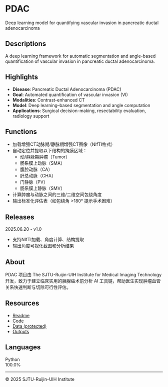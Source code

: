 # PDAC  
Deep learning model for quantifying vascular invasion in pancreatic ductal adenocarcinoma

## Descriptions  
A deep learning framework for automatic segmentation and angle-based quantification of vascular invasion in pancreatic ductal adenocarcinoma.

## Highlights
- **Disease**: Pancreatic Ductal Adenocarcinoma (PDAC)
- **Goal**: Automated quantification of vascular invasion (VI)
- **Modalities**: Contrast-enhanced CT
- **Model**: Deep learning–based segmentation and angle computation
- **Applications**: Surgical decision-making, resectability evaluation, radiology support

## Functions  
- 加载增强CT动脉期/静脉期增强CT图像（NIfTI格式）
- 自动定位并提取以下结构的掩膜区域：
  - 动/静脉期肿瘤（Tumor）
  - 肠系膜上动脉（SMA）
  - 腹腔动脉（CA）
  - 肝总动脉（CHA）
  - 门静脉（PV）
  - 肠系膜上静脉（SMV）
- 计算肿瘤与动脉之间的三维/二维空间包绕角度
- 输出标准化评估表（如包绕角 >180° 提示手术困难）

## Releases  
2025.06.20 - v1.0  
- 支持NIfTI加载、角度计算、结构提取  
- 输出角度可视化截图和分析结果  

## About  
PDAC 项目由 The SJTU-Ruijin-UIH Institute for Medical Imaging Technology 开发，致力于建立临床实用的胰腺癌术前分析 AI 工具链，帮助医生实现肿瘤血管关系快速判断与切除可行性评估。

## Resources  
- [Readme](./README.md)  
- [Code](./src)  
- [Data (protected)](./data)  
- [Outputs](./output)

## Languages  
Python  
100.0%

---

© 2025 SJTU-Ruijin-UIH Institute
